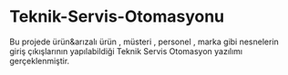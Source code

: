 # Teknik-Servis-Otomasyonu
Bu projede ürün&amp;arızalı ürün , müsteri , personel , marka gibi nesnelerin giriş çıkışlarının yapılabildiği Teknik Servis Otomasyon yazılımı gerçeklenmiştir.
